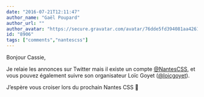 ```yaml
---
date: "2016-07-21T12:11:47"
author_name: "Gaël Poupard"
author_url: ""
author_avatar: "https://secure.gravatar.com/avatar/76dde5fd394081aa4261802372fe2e33"
id: "8906"
tags: ["comments","nantescss"]
---
```

Bonjour Cassie,

Je relaie les annonces sur Twitter mais il existe un compte [@NantesCSS](https://twitter.com/NantesCSS), et vous pouvez également suivre son organisateur Loïc Goyet ([@loicgoyet](https://twitter.com/loicgoyet)).

J’espère vous croiser lors du prochain Nantes CSS 🙂